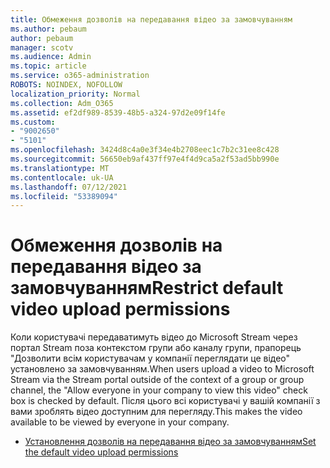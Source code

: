 ```yaml
---
title: Обмеження дозволів на передавання відео за замовчуванням
ms.author: pebaum
author: pebaum
manager: scotv
ms.audience: Admin
ms.topic: article
ms.service: o365-administration
ROBOTS: NOINDEX, NOFOLLOW
localization_priority: Normal
ms.collection: Adm_O365
ms.assetid: ef2df989-8539-48b5-a324-97d2e09f14fe
ms.custom:
- "9002650"
- "5101"
ms.openlocfilehash: 3424d8c4a0e3f34e4b2708eec1c7b2c31ee8c428
ms.sourcegitcommit: 56650eb9af437ff97e4f4d9ca5a2f53ad5bb990e
ms.translationtype: MT
ms.contentlocale: uk-UA
ms.lasthandoff: 07/12/2021
ms.locfileid: "53389094"
---
```

# <a name="restrict-default-video-upload-permissions"></a><span data-ttu-id="68ddd-102">Обмеження дозволів на передавання відео за замовчуванням</span><span class="sxs-lookup"><span data-stu-id="68ddd-102">Restrict default video upload permissions</span></span>

<span data-ttu-id="68ddd-103">Коли користувачі передаватимуть відео до Microsoft Stream через портал Stream поза контекстом групи або каналу групи, прапорець "Дозволити всім користувачам у компанії переглядати це відео" установлено за замовчуванням.</span><span class="sxs-lookup"><span data-stu-id="68ddd-103">When users upload a video to Microsoft Stream via the Stream portal outside of the context of a group or group channel, the "Allow everyone in your company to view this video" check box is checked by default.</span></span> <span data-ttu-id="68ddd-104">Після цього всі користувачі у вашій компанії з вами зроблять відео доступним для перегляду.</span><span class="sxs-lookup"><span data-stu-id="68ddd-104">This makes the video available to be viewed by everyone in your company.</span></span>

- [<span data-ttu-id="68ddd-105">Установлення дозволів на передавання відео за замовчуванням</span><span class="sxs-lookup"><span data-stu-id="68ddd-105">Set the default video upload permissions</span></span>](/stream/default-video-permissions)
